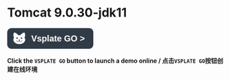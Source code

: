 # Tomcat 9.0.30-jdk11

<a href="https://www.vsplate.com/?docker-compose=https://github.com/vsplate/dcenvs/tomcat/9.0.30-jdk11"><img alt="VSPLATE GO" src="https://raw.githubusercontent.com/vsplate/images/master/vsgo_btn.png" width="200px"></a>

**Click the `VSPLATE GO` button to launch a demo online / 点击`VSPLATE GO`按钮创建在线环境**